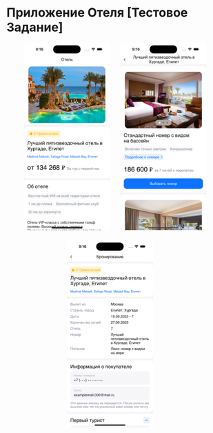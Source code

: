 # Приложение Отеля [Тестовое Задание]

<div style="display: flex; flex-direction: row; flex-wrap: wrap; justify-content: center; column-gap: 24px; row-gap: 20px;">
  <span><img src="./HotelBooking/System/ImagesForReadMe/firstScreen.png" style="width:200px;"></span>
  <span><img src="./HotelBooking/System/ImagesForReadMe/secondScreen.png" style="width:200px;"></span>
  <span><img src="./HotelBooking/System/ImagesForReadMe/thirdScreen.png" style="width:200px;"></span>
  <span><img src=""./HotelBooking/System/ImagesForReadMe/fourthScreen.png" style="width:200px;"></span>
</div>
